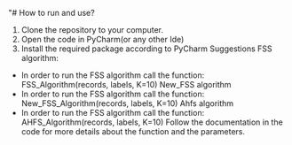 "# How to run and use?
1. Clone the repository to your computer.
2. Open the code in PyCharm(or any other Ide)
3. Install the required package according to PyCharm Suggestions
  FSS algorithm:
  - In order to run the FSS algorithm call the function: FSS_Algorithm(records, labels, K=10)
  New_FSS algorithm
  - In order to run the FSS algorithm call the function: New_FSS_Algorithm(records, labels, K=10)
  Ahfs algorithm
  - In order to run the FSS algorithm call the function: AHFS_Algorithm(records, labels, K=10)
 Follow the documentation in the code for more details about the function and the parameters.
